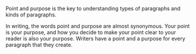 Point and purpose is the key to understanding types of paragraphs and kinds of paragraphs.

In writing, the words point and purpose are almost synonymous. Your point is your purpose,
and how you decide to make your point clear to your reader is also your purpose. Writers
have a point and a purpose for every paragraph that they create.
